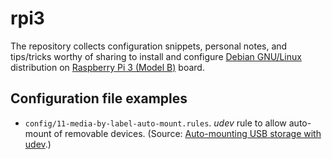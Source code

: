 # rpi3

The repository collects configuration snippets, personal notes, and tips/tricks worthy of sharing
to install and configure [Debian GNU/Linux](https://www.debian.org/index.html) distribution on
[Raspberry Pi 3 (Model B)](https://www.raspberrypi.org/products/raspberry-pi-3-model-b/) board.

## Configuration file examples

- `config/11-media-by-label-auto-mount.rules`. _udev_ rule to allow auto-mount of removable devices.
  (Source: [Auto-mounting USB storage with udev](https://www.axllent.org/docs/view/auto-mounting-usb-storage/).)
